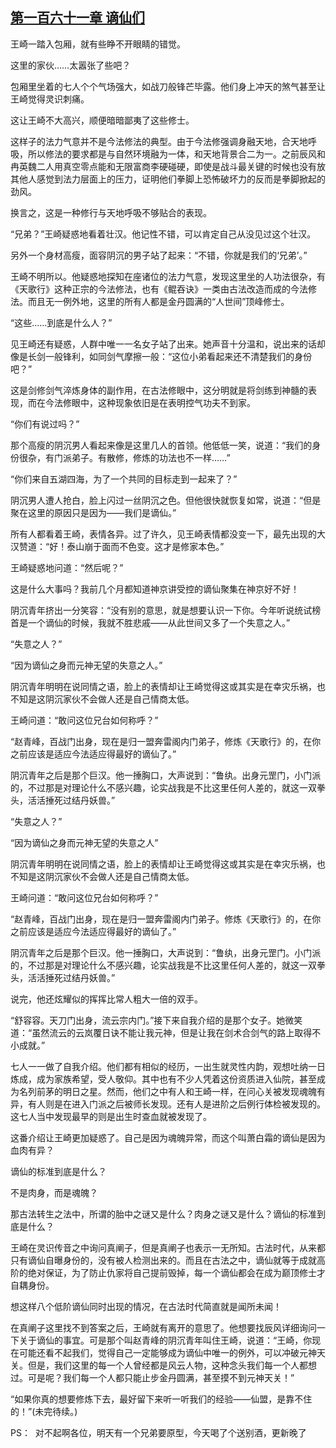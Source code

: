 ## [第一百六十一章 谪仙们](https://www.xxbiquge.com/11_11207/8918669.html)


  王崎一踏入包厢，就有些睁不开眼睛的错觉。

  这里的家伙……太嚣张了些吧？

  包厢里坐着的七人个个气场强大，如战刀般锋芒毕露。他们身上冲天的煞气甚至让王崎觉得灵识刺痛。

  这让王崎不大高兴，顺便暗暗鄙夷了这些修士。

  这样子的法力气意并不是今法修法的典型。由于今法修强调身融天地，合天地呼吸，所以修法的要求都是与自然环境融为一体，和天地背景合二为一。之前辰风和冉英魏二人用真空零点能和无限富商李硬碰硬，即使是战斗最关键的时候也没有放其他人感觉到法力层面上的压力，证明他们拳脚上恐怖破坏力的反而是拳脚掀起的劲风。

  换言之，这是一种修行与天地呼吸不够贴合的表现。

  “兄弟？”王崎疑惑地看着壮汉。他记性不错，可以肯定自己从没见过这个壮汉。

  另外一个身材高瘦，面容阴沉的男子站了起来：“不错，你就是我们的‘兄弟’。”

  王崎不明所以。他疑惑地探知在座诸位的法力气意，发现这里坐的人功法很杂，有《天歌行》这种正宗的今法修法，也有《鲲吞诀》一类由古法改造而成的今法修法。而且无一例外地，这里的所有人都是金丹圆满的“人世间”顶峰修士。

  “这些……到底是什么人？”

  见王崎还有疑惑，人群中唯一一名女子站了出来。她声音十分温和，说出来的话却像是长剑一般锋利，如同剑气摩擦一般：“这位小弟看起来还不清楚我们的身份吧？”

  这是剑修剑气淬炼身体的副作用，在古法修眼中，这分明就是将剑练到神髓的表现，而在今法修眼中，这种现象依旧是在表明控气功夫不到家。

  “你们有说过吗？”

  那个高瘦的阴沉男人看起来像是这里几人的首领。他低低一笑，说道：“我们的身份很杂，有门派弟子。有散修，修炼的功法也不一样……”

  “你们来自五湖四海，为了一个共同的目标走到一起来了？”

  阴沉男人遭人抢白，脸上闪过一丝阴沉之色。但他很快就恢复如常，说道：“但是聚在这里的原因只是因为——我们是谪仙。”

  所有人都看着王崎，表情各异。过了许久，见王崎表情都没变一下，最先出现的大汉赞道：“好！泰山崩于面而不色变。这才是修家本色。”

  王崎疑惑地问道：“然后呢？”

  这是什么大事吗？我前几个月都知道神京讲受控的谪仙聚集在神京好不好！

  阴沉青年挤出一分笑容：“没有别的意思，就是想要认识一下你。今年听说统试榜首是一个谪仙的时候，我就不胜悲戚——从此世间又多了一个失意之人。”

  “失意之人？”

  “因为谪仙之身而元神无望的失意之人。”

  阴沉青年明明在说同情之语，脸上的表情却让王崎觉得这或其实是在幸灾乐祸，也不知是这阴沉家伙不会做人还是自己情商太低。

  王崎问道：“敢问这位兄台如何称呼？”

  “赵青峰，百战门出身，现在是归一盟奔雷阁内门弟子，修炼《天歌行》的，在你之前应该是适应今法适应得最好的谪仙了。”

  阴沉青年之后是那个巨汉。他一捶胸口，大声说到：“鲁纨。出身元罡门，小门派的，不过那是对理论什么不感兴趣，论实战我是不比这里任何人差的，就这一双拳头，活活捶死过结丹妖兽。”

  “失意之人？”

  “因为谪仙之身而元神无望的失意之人”

  阴沉青年明明在说同情之语，脸上的表情却让王崎觉得这或其实是在幸灾乐祸，也不知是这阴沉家伙不会做人还是自己情商太低。

  王崎问道：“敢问这位兄台如何称呼？”

  “赵青峰，百战门出身，现在是归一盟奔雷阁内门弟子。修炼《天歌行》的，在你之前应该是适应今法适应得最好的谪仙了。”

  阴沉青年之后是那个巨汉。他一捶胸口，大声说到：“鲁纨，出身元罡门。小门派的，不过那是对理论什么不感兴趣，论实战我是不比这里任何人差的，就这一双拳头，活活捶死过结丹妖兽。”

  说完，他还炫耀似的挥挥比常人粗大一倍的双手。

  “舒容容。天刀门出身，流云宗内门。”接下来自我介绍的是那个女子。她微笑道：“虽然流云的云岚覆日诀不能让我元神，但是让我在剑术合剑气的路上取得不小成就。”

  七人一一做了自我介绍。他们都有相似的经历，一出生就灵性内韵，观想吐纳一日炼成，成为家族希望，受人敬仰。其中也有不少人凭着这份资质进入仙院，甚至成为名列前茅的明日之星。然而，他们之中有人和王崎一样，在问心关被发现魂魄有异，有人则是在进入门派之后被师长发现。还有人是进阶之后例行体检被发现的。这七人当中发现最早的则是出生时查血就被发现了。

  这番介绍让王崎更加疑惑了。自己是因为魂魄异常，而这个叫萧白霜的谪仙是因为血肉有异？

  谪仙的标准到底是什么？

  不是肉身，而是魂魄？

  那古法转生之法中，所谓的胎中之谜又是什么？肉身之谜又是什么？谪仙的标准到底是什么？

  王崎在灵识传音之中询问真阐子，但是真阐子也表示一无所知。古法时代，从来都只有谪仙自曝身份的，没有被人检测出来的。而且在古法之中，谪仙就等于成就高阶的绝对保证，为了防止仇家将自己提前毁掉，每一个谪仙都会在成为巅顶修士才自耦身份。

  想这样八个低阶谪仙同时出现的情况，在古法时代简直就是闻所未闻！

  在真阐子这里找不到答案之后，王崎就有离开的意思了。他想要找辰风详细询问一下关于谪仙的事宜。可是那个叫赵青峰的阴沉青年叫住王崎，说道：“王崎，你现在可能还看不起我们，觉得自己一定能够成为谪仙中唯一的例外，可以冲破元神天关。但是，我们这里的每一个人曾经都是风云人物，这种念头我们每一个人都想过。可是呢？我们每一个人都只能止步金丹圆满，甚至摸不到元神天关！”

  “如果你真的想要修炼下去，最好留下来听一听我们的经验——仙盟，是靠不住的！”(未完待续。)

  PS：  对不起啊各位，明天有一个兄弟要原型，今天喝了个送别酒，更新晚了
